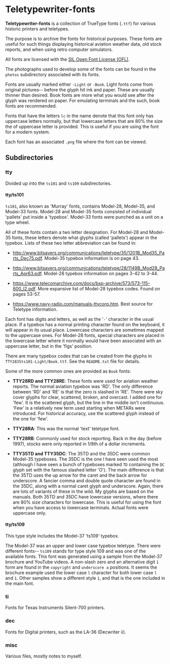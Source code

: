 # Teletypewriter-fonts

**Teletypewriter-fonts** is a collection of TrueType fonts (`.ttf`) for various historic printers and teletypes.

The purpose is to archive the fonts for historical purposes. These fonts are useful for such things displaying historical aviation weather data, old stock reports, and when using retro computer simulators.

All fonts are licensed with the [SIL Open Font License (OFL)](https://scripts.sil.org/OFL).

The photographs used to develop some of the fonts can be found in the `photos` subdirectory associated with its fonts.

Fonts are usually marked either `-Light` or `-Book`. Light fonts come from original pictures-- before the glyph hit ink and paper. These are
usually thinner than desired. Book fonts are more what you would see after the glyph was rendered on paper. For emulating terminals and the 
such, book fonts are recommended.

Fonts that have the letters `lc` in the name denote that this font only
has uppercase letters normally, but that lowercase letters that are 80% the size the of uppercase letter is provided. This is useful if you are using the font for a modern system.

Each font has an associated `.png` file where the font can be viewed.

## Subdirectories

### **tty**

Divided up into the `ts101` and `ts109` subdirectories.

#### **tty/ts101**

`ts101`, also known as 'Murray' fonts, contains Model-28, Model-35, and Model-33 fonts.
Model-28 and Model-35 fonts consisted of individual 'pallets' put inside a 'typebox'. Model-33 fonts were punched as a unit on a type wheel.

All of these fonts contain a two letter designation. For Model-28
and Model-35 fonts, these letters
denote what glyphs (called 'pallets') appear in the
typebox. Lists of these two letter abbreviation can be found in:

* http://www.bitsavers.org/communications/teletype/35/1201B_Mod35_Parts_Dec75.pdf.
Model-35 typebox information is on page 43.

* http://www.bitsavers.org/communications/teletype/28/1149B_Mod28_Parts_Apr63.pdf.
Model-28 typebox information on pages 3-42 to 3-44.

* https://www.telecomarchive.com/docs/bsp-archive/573/573-115-800_I2.pdf.
More expansive list of Model-28 typebox codes. Found on pages 53-57.

* https://www.navy-radio.com/manuals-ttycorp.htm.
Best source for Teletype information.  

Each font has digits and letters, as well as the '`-`' character in the
usual place. If a typebox has a normal printing character found on the keyboard, it will appear in its usual place. Lowercase characters are sometimes mapped to the uppercase ones. For Model-28 fonts, special characters are placed in the lowercase letter where it normally would have been associated with an uppercase letter, but in the 'figs' position.

There are many typebox codes that can be created from the glyphs in
`TTY2835ts101-Light/Book.ttf`. See the `README.txt` file for details.

Some of the more common ones are provided as `Book` fonts:

* **TTY28RD and TTY28RE**:  These fonts were used for aviation weather reports. The normal aviation typebox was 'RD'. The only difference between 'RD' and 'RE' is that the zero is
slashed in 'RE'. There were sky cover glyphs for clear, scattered, broken, and overcast. I added one for 'few'. It is the scattered glyph, but the line in the middle isn't continuous. 'Few' is a relatively new term used starting when METARs were introduced. For historical accuracy, use the scattered glyph instead of the one for 'few'.

* **TTY28RA**: This was the normal 'text' teletype font.

* **TTY28RB**: Commonly used for stock reporting. Back in the day (before 1997), stocks were only reported in 1/8th of a dollar increments.

* **TTY35TD and TTY35DC**: The 35TD and the 35DC were common Model-35 typeboxes. The 35DC is the one I have seen used the most (although I have seen a bunch of typeboxes marked `TD` containing the `DC` glyph set with the famous slashed letter
'O'). The main difference is that the 35TD uses the up arrow for the caret and the back arrow for underscore. A fancier comma and double quote character are found in the 35DC, along with a normal caret glyph and underscore. Again, there are lots of variants of these in the wild. My glyphs are based on the manuals. Both 35TD and 35DC have lowercase versions, where there are 80% size characters for lowercase. This is useful for using the font when you have access to lowercase terminals. Actual fonts were uppercase only.

#### **tty/ts109**

This type style includes the Model-37 'ts109' typebox.

The Model-37 was an upper and lower case typebox teletype. There were different fonts-- `ts109` stands for type style 109 and was one of the available fonts. This font was generated using a sample from the Model-37 brochure and YouTube videos. A non-slash zero and an alternative digit `1` form are found in the `copyright` and `underscore a` positions. It seems the brochure example used the lower case `l` character for both lower case `l` and `1`. Other samples show a different style `1`, and that is the one included in the main font.

### **ti**

Fonts for Texas Instruments Silent-700 printers.

### **dec**

Fonts for Digital printers, such as the LA-36 (Decwriter ii).

### **misc**

Various files, mostly notes to myself.
